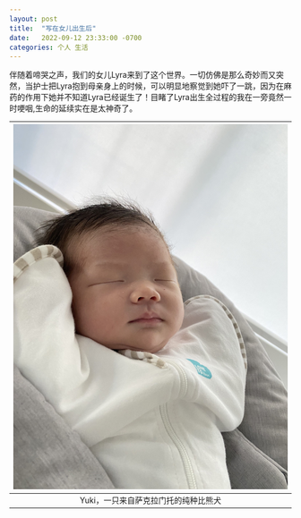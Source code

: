 ```yaml
---
layout: post
title:  "写在女儿出生后"
date:   2022-09-12 23:33:00 -0700
categories: 个人 生活
---
```

伴随着啼哭之声，我们的女儿Lyra来到了这个世界。一切仿佛是那么奇妙而又突然，当护士把Lyra抱到母亲身上的时候，可以明显地察觉到她吓了一跳，因为在麻药的作用下她并不知道Lyra已经诞生了！目睹了Lyra出生全过程的我在一旁竟然一时哽咽,生命的延续实在是太神奇了。

| ![Yuki](/assets/lyra.jpg) |
|:--:| 
| Yuki，一只来自萨克拉门托的纯种比熊犬 |


